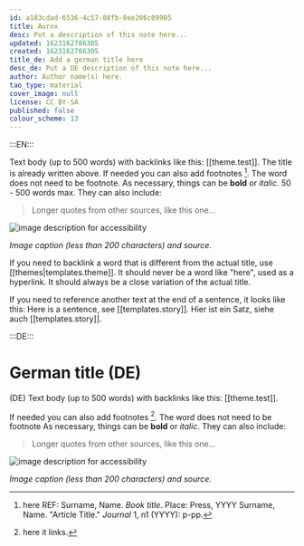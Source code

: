```yaml
---
id: a183cdad-6536-4c57-88fb-0ee206c09905
title: Aurox
desc: Put a description of this note here...
updated: 1623162786305
created: 1623162786305
title_de: Add a german title here
desc_de: Put a DE description of this note here...
author: Author name(s) here.
tao_type: material
cover_image: null
license: CC BY-SA
published: false
colour_scheme: 13
---
```



:::EN:::

Text body (up to 500 words) with backlinks like this: [[theme.test]]. The title is already written above.
If needed you can also add footnotes [^footnote1]. The word does not need to be footnote.
As necessary, things can be **bold** or _italic_. 50 - 500 words max.
They can also include:
>Longer quotes from other sources, like this one...

![image description for accessibility](/images/example/hippo.jpg)

_Image caption (less than 200 characters) and source._

If you need to backlink a word that is different from the actual title, use [[themes|templates.theme]].  It should never be a word like "here", used as a hyperlink. It should always be a close variation of the actual title.

If you need to reference another text at the end of a sentence, it looks like this: Here is a sentence, see [[templates.story]].
Hier ist ein Satz, siehe auch [[templates.story]].

<!-- And this allows us to leave notes to the others that are not visible in the preview. -->

[^footnote1]: here REF: Surname, Name. _Book title_. Place: Press, YYYY
Surname, Name. "Article Title." _Journal_ 1, n1 (YYYY): p-pp.

:::DE:::

# German title (DE)

(DE) Text body (up to 500 words) with backlinks like this: [[theme.test]].

If needed you can also add footnotes [^footnoteDE1]. The word does not need to be footnote
As necessary, things can be **bold** or _italic_.
They can also include:
>Longer quotes from other sources, like this one...

![image description for accessibility](/images/example/hippo.jpg)

_Image caption (less than 200 characters) and source._

<!-- And this allows us to leave notes to the others that are not visible in the preview. -->

[^footnoteDE1]: here it links.
